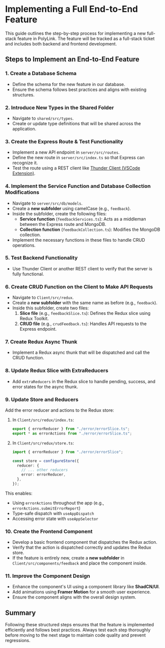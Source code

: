 # Implementing a Full End-to-End Feature

This guide outlines the step-by-step process for implementing a new full-stack feature in PolyLink. The feature will be tracked as a full-stack ticket and includes both backend and frontend development.

## Steps to Implement an End-to-End Feature

### 1. Create a Database Schema

- Define the schema for the new feature in our database.
- Ensure the schema follows best practices and aligns with existing structures.

### 2. Introduce New Types in the Shared Folder

- Navigate to `shared/src/types`.
- Create or update type definitions that will be shared across the application.

### 3. Create the Express Route & Test Functionality

- Implement a new API endpoint in `server/src/routes`.
- Define the new route in `server/src/index.ts` so that Express can recognize it.
- Test the route using a REST client like [Thunder Client (VSCode Extension)](https://marketplace.visualstudio.com/items?itemName=rangav.vscode-thunder-client).

### 4. Implement the Service Function and Database Collection Modifications

- Navigate to `server/src/db/models`.
- Create a **new subfolder** using camelCase (e.g., `feedback`).
- Inside the subfolder, create the following files:
  - **Service function** (`feedbackServices.ts`): Acts as a middleman between the Express route and MongoDB.
  - **Collection function** (`feedbackCollection.ts`): Modifies the MongoDB collection.
- Implement the necessary functions in these files to handle CRUD operations.

### 5. Test Backend Functionality

- Use Thunder Client or another REST client to verify that the server is fully functional.

### 6. Create CRUD Function on the Client to Make API Requests

- Navigate to `Client/src/redux`.
- Create a **new subfolder** with the same name as before (e.g., `feedback`).
- Inside this subfolder, create two files:
  1. **Slice file** (e.g., `feedbackSlice.ts`): Defines the Redux slice using Redux Toolkit.
  2. **CRUD file** (e.g., `crudFeedback.ts`): Handles API requests to the Express endpoint.

### 7. Create Redux Async Thunk

- Implement a Redux async thunk that will be dispatched and call the CRUD function.

### 8. Update Redux Slice with ExtraReducers

- Add `extraReducers` in the Redux slice to handle pending, success, and error states for the async thunk.

### 9. Update Store and Reducers

Add the error reducer and actions to the Redux store:

1. In `Client/src/redux/index.ts`:

   ```typescript
   export { errorReducer } from "./error/errorSlice.ts";
   export * as errorActions from "./error/errorSlice.ts";
   ```

2. In `Client/src/redux/store.ts`:

   ```typescript
   import { errorReducer } from "./error/errorSlice";

   const store = configureStore({
     reducer: {
       // ... other reducers
       error: errorReducer,
     },
   });
   ```

This enables:

- Using `errorActions` throughout the app (e.g., `errorActions.submitErrorReport`)
- Type-safe dispatch with `useAppDispatch`
- Accessing error state with `useAppSelector`

### 10. Create the Frontend Component

- Develop a basic frontend component that dispatches the Redux action.
- Verify that the action is dispatched correctly and updates the Redux store.
- If the feature is entirely new, create a **new subfolder** in `Client/src/components/feedback` and place the component inside.

### 11. Improve the Component Design

- Enhance the component's UI using a component library like **ShadCN/UI**.
- Add animations using **Framer Motion** for a smooth user experience.
- Ensure the component aligns with the overall design system.

## Summary

Following these structured steps ensures that the feature is implemented efficiently and follows best practices. Always test each step thoroughly before moving to the next stage to maintain code quality and prevent regressions.

